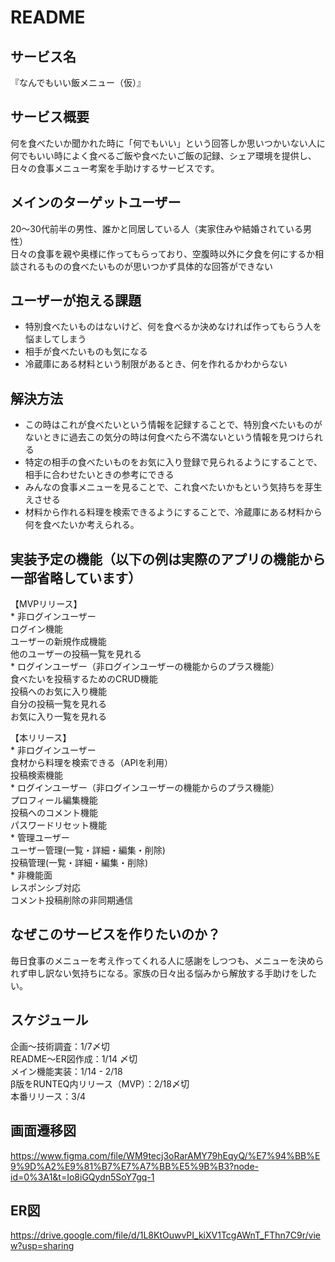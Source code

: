 # README

## サービス名
  『なんでもいい飯メニュー（仮）』

## サービス概要
  何を食べたいか聞かれた時に「何でもいい」という回答しか思いつかいない人に  
  何でもいい時によく食べるご飯や食べたいご飯の記録、シェア環境を提供し、  
  日々の食事メニュー考案を手助けするサービスです。  

## メインのターゲットユーザー
  20〜30代前半の男性、誰かと同居している人（実家住みや結婚されている男性）  
  日々の食事を親や奥様に作ってもらっており、空腹時以外に夕食を何にするか相談されるものの食べたいものが思いつかず具体的な回答ができない  

## ユーザーが抱える課題
  * 特別食べたいものはないけど、何を食べるか決めなければ作ってもらう人を悩ましてしまう  
  * 相手が食べたいものも気になる  
  * 冷蔵庫にある材料という制限があるとき、何を作れるかわからない  

## 解決方法
  * この時はこれが食べたいという情報を記録することで、特別食べたいものがないときに過去この気分の時は何食べたら不満ないという情報を見つけられる  
  * 特定の相手の食べたいものをお気に入り登録で見られるようにすることで、相手に合わせたいときの参考にできる  
  * みんなの食事メニューを見ることで、これ食べたいかもという気持ちを芽生えさせる  
  * 材料から作れる料理を検索できるようにすることで、冷蔵庫にある材料から何を食べたいか考えられる。  

## 実装予定の機能（以下の例は実際のアプリの機能から一部省略しています）
  【MVPリリース】  
    * 非ログインユーザー  
      ログイン機能  
      ユーザーの新規作成機能  
      他のユーザーの投稿一覧を見れる  
    * ログインユーザー（非ログインユーザーの機能からのプラス機能）  
      食べたいを投稿するためのCRUD機能  
      投稿へのお気に入り機能  
      自分の投稿一覧を見れる  
      お気に入り一覧を見れる  
	
  【本リリース】  
    * 非ログインユーザー  
      食材から料理を検索できる（APIを利用）  
      投稿検索機能  
    * ログインユーザー（非ログインユーザーの機能からのプラス機能）  
      プロフィール編集機能  
      投稿へのコメント機能  
      パスワードリセット機能  
    * 管理ユーザー  
      ユーザー管理(一覧・詳細・編集・削除)  
      投稿管理(一覧・詳細・編集・削除)  
    * 非機能面  
      レスポンシブ対応  
      コメント投稿削除の非同期通信  

## なぜこのサービスを作りたいのか？
  毎日食事のメニューを考え作ってくれる人に感謝をしつつも、メニューを決められず申し訳ない気持ちになる。家族の日々出る悩みから解放する手助けをしたい。

## スケジュール
  企画〜技術調査：1/7〆切  
  README〜ER図作成：1/14 〆切  
  メイン機能実装：1/14 - 2/18  
  β版をRUNTEQ内リリース（MVP）：2/18〆切  
  本番リリース：3/4  

## 画面遷移図
https://www.figma.com/file/WM9tecj3oRarAMY79hEqyQ/%E7%94%BB%E9%9D%A2%E9%81%B7%E7%A7%BB%E5%9B%B3?node-id=0%3A1&t=Io8iGQydn5SoY7gq-1

## ER図
https://drive.google.com/file/d/1L8KtOuwvPI_kiXV1TcgAWnT_FThn7C9r/view?usp=sharing